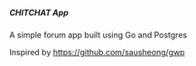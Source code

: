##### CHITCHAT App
A simple forum app built using Go and Postgres

Inspired by https://github.com/sausheong/gwp